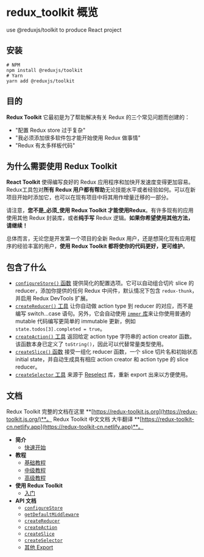 <!--
 * @Author: SmartNan
 * @Date: 2021-10-18 16:01:11
 * @LastEditTime: 2021-10-18 16:17:44
 * @Description: 相关描述
-->
# redux_toolkit 概览
use @reduxjs/toolkit to produce React project


##  安装
```
# NPM
npm install @reduxjs/toolkit
# Yarn
yarn add @reduxjs/toolkit
```


## 目的

**Redux Toolkit**  它最初是为了帮助解决有关 Redux 的三个常见问题而创建的：

-   "配置 Redux store 过于复杂"
-   "我必须添加很多软件包才能开始使用 Redux 做事情"
-   "Redux 有太多样板代码"

## 为什么需要使用 Redux Toolkit

**React Toolkit**  使得编写良好的 Redux 应用程序和加快开发速度变得更加容易。 Redux工具包对**所有 Redux 用户都有帮助**无论技能水平或者经验如何。可以在新项目开始时添加它，也可以在现有项目中将其用作增量迁移的一部分。

请注意，**您不是_必须_使用 Redux Toolkit 才能使用Redux**。有许多现有的应用使用其他 Redux 封装库，或者**纯手写**  Redux 逻辑。**如果你希望使用其他方法，请继续！**

总体而言，无论您是开发第一个项目的全新 Redux 用户，还是想简化现有应用程序的经验丰富的用户，**使用 Redux Toolkit 都将使你的代码更好，更可维护**。

## 包含了什么

-   [`configureStore()`  函数](https://redux-toolkit.js.org/api/configureStore)  提供简化的配置选项。它可以自动组合切片 slice 的 reducer，添加你提供的任何 Redux 中间件，默认情况下包含  `redux-thunk`，并启用 Redux DevTools 扩展。
-   [`createReducer()`  工具](https://redux-toolkit.js.org/api/createReducer)  让你自动做 action type 到 reducer 的对应，而不是编写 switch...case 语句。另外，它会自动使用  [`immer`  库](https://github.com/mweststrate/immer)来让你使用普通的 mutable 代码编写更简单的 immutable 更新，例如  `state.todos[3].completed = true`。
-   [`createAction()`  工具](https://redux-toolkit.js.org/api/createAction)  返回给定 action type 字符串的 action creator 函数。该函数本身已定义了  `toString()`，因此可以代替常量类型使用。
-   [`createSlice()`  函数](https://redux-toolkit.js.org/api/createSlice)  接受一组化 reducer 函数，一个 slice 切片名和初始状态 initial state，并自动生成具有相应 action creator 和 action type 的 slice reducer。
-   [`createSelector`  工具](https://redux-toolkit.js.org/api/createSelector)  来源于  [Reselect](https://github.com/reduxjs/reselect)  库，重新 export 出来以方便使用。

## 文档

Redux Toolkit 完整的文档在这里 **[https://redux-toolkit.js.org](https://redux-toolkit.js.org/)**。
Redux Toolkit 中文文档 大牛翻译 **[https://redux-toolkit-cn.netlify.app](https://redux-toolkit-cn.netlify.app)**。
-   **简介**
    -   [快速开始](https://redux-toolkit.js.org/introduction/quick-start)
-   **教程**
    -   [基础教程](https://redux-toolkit.js.org/tutorials/basic-tutorial)
    -   [中级教程](https://redux-toolkit.js.org/tutorials/intermediate-tutorial)
    -   [高级教程](https://redux-toolkit.js.org/tutorials/advanced-tutorial)
-   **使用 Redux Toolkit**
    -   [入门](https://redux-toolkit.js.org/usage/usage-guide)
-   **API 文档**
    -   [`configureStore`](https://redux-toolkit.js.org/api/configureStore)
    -   [`getDefaultMiddleware`](https://redux-toolkit.js.org/api/getDefaultMiddleware)
    -   [`createReducer`](https://redux-toolkit.js.org/api/createReducer)
    -   [`createAction`](https://redux-toolkit.js.org/api/createAction)
    -   [`createSlice`](https://redux-toolkit.js.org/api/createSlice)
    -   [`createSelector`](https://redux-toolkit.js.org/api/createSelector)
    -   [其他 Export](https://redux-toolkit.js.org/api/other-exports)
